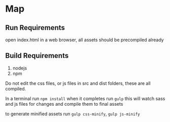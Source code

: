 # Map

## Run Requirements
open index.html in a web browser, all assets should be precompiled already

## Build Requirements
1. nodejs
2. npm

Do not edit the css files, or js files in src and dist folders, these are all compiled.

In a terminal run `npm install`
when it completes run `gulp`
this will watch sass and js files for changes and compile them to final assets

to generate minified assets run `gulp css-minify`, `gulp js-minify`



